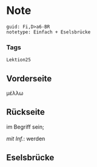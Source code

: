 # Note
```
guid: Fi,D>a6-BR
notetype: Einfach + Eselsbrücke
```

### Tags
```
Lektion25
```

## Vorderseite
μέλλω

## Rückseite
im Begriff sein;<div><i>mit Inf.</i>: werden</div>

## Eselsbrücke

